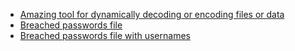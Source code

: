 * [Amazing tool for dynamically decoding or encoding files or data](https://gchq.github.io/CyberChef/)
* [Breached passwords file](https://gist.github.com/scottlinux/9a3b11257ac575e4f71de811322ce6b3)
* [Breached passwords file with usernames](https://github.com/philipperemy/tensorflow-1.4-billion-password-analysis)

